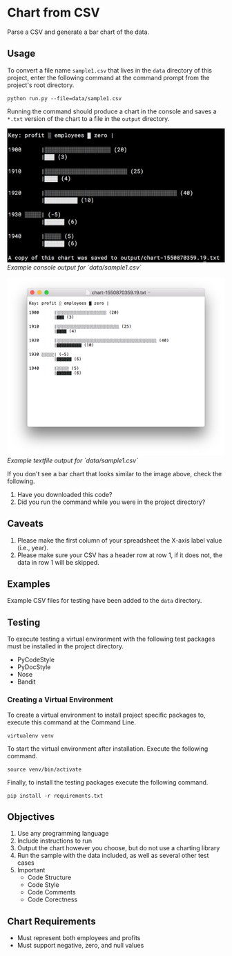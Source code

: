 # Chart from CSV
Parse a CSV and generate a bar chart of the data.

## Usage
To convert a file name `sample1.csv` that lives in the `data` directory of this
project, enter the following command at the command prompt from the project's
root directory.

```
python run.py --file=data/sample1.csv
```

Running the command should produce a chart in the console and saves a `*.txt`
version of the chart to a file in the `output` directory.

<p><img src="output/example-console.png" />
<em>Example console output for `data/sample1.csv`</em></p>

<p><img src="output/example-textfile.png" />
<em>Example textfile output for `data/sample1.csv`</em></p>

If you don't see a bar chart that looks similar to the image above, check the
following.

1. Have you downloaded this code?
2. Did you run the command while you were in the project directory?

## Caveats

1. Please make the first column of your spreadsheet the X-axis label value 
   (i.e., year).
2. Please make sure your CSV has a header row at row 1, if it does not, the
   data in row 1 will be skipped.

## Examples
Example CSV files for testing have been added to the `data` directory.

## Testing
To execute testing a virtual environment with the following test packages must
be installed in the project directory.

- PyCodeStyle
- PyDocStyle
- Nose
- Bandit

### Creating a Virtual Environment
To create a virtual environment to install project specific packages to,
execute this command at the Command Line.

```
virtualenv venv
```

To start the virtual environment after installation. Execute the following
command.

```
source venv/bin/activate
```

Finally, to install the testing packages execute the following command.

```
pip install -r requirements.txt
```

## Objectives

1. Use any programming language
2. Include instructions to run
3. Output the chart however you choose, but do not use a charting library
4. Run the sample with the data included, as well as several other test cases
5. Important
    - Code Structure
    - Code Style
    - Code Comments
    - Code Corectness

## Chart Requirements
- Must represent both employees and profits
- Must support negative, zero, and null values
